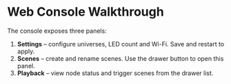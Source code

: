 # Web Console Walkthrough

The console exposes three panels:

1. **Settings** – configure universes, LED count and Wi-Fi. Save and restart to apply.
2. **Scenes** – create and rename scenes. Use the drawer button to open this panel.
3. **Playback** – view node status and trigger scenes from the drawer list.
